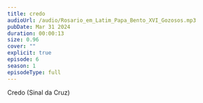 ```yaml
---
title: credo
audioUrl: /audio/Rosario_em_Latim_Papa_Bento_XVI_Gozosos.mp3
pubDate: Mar 31 2024
duration: 00:00:13
size: 0.96
cover: ""
explicit: true
episode: 6
season: 1
episodeType: full
---
```

Credo (Sinal da Cruz)
